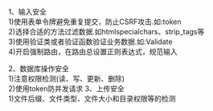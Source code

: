 1、输入安全<br>
1)使用表单令牌避免重复提交，防止CSRF攻击.如:token<br>
2)选择合适的方法过滤数据.如htmlspecialchars、strip_tags等<br>
3)使用验证类或者验证函数验证业务数据.如:Validate<br>
4)开启强制路由，在路由总设置正则表达式，规范输入<br>

2、数据库操作安全<br>
1)注意权限检测(读、写、更新、删除)<br>
2)使用token防并发请求
3、上传安全<br>
1)文件后缀、文件类型、文件大小和目录权限等的检测
